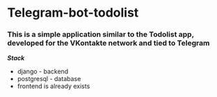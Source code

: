 # Telegram-bot-todolist
### This is a simple application similar to the Todolist app, developed for the VKontakte network and tied to Telegram

***Stack***
* django - backend
* postgresql - database
* frontend is already exists

